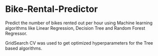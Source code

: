# Bike-Rental-Predictor

Predict the number of bikes rented out per hour using Machine learning algorithms like Linear Regression, Decision Tree and Random Forest Regressor. 

GridSearch CV was used to get optimized hyperparameters for the Tree based algorithms. 

